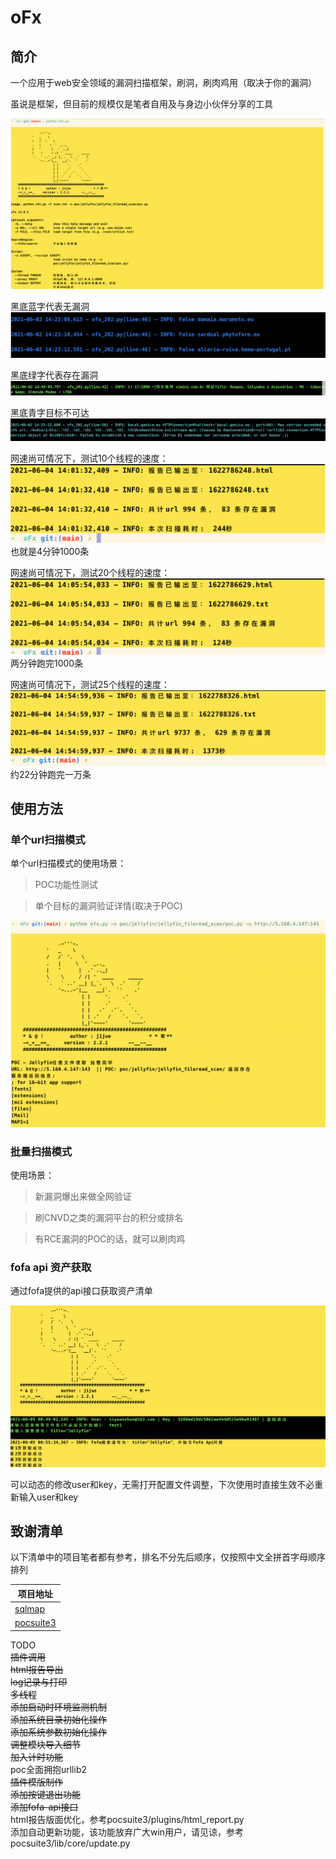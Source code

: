 # oFx

## 简介
一个应用于web安全领域的漏洞扫描框架，刷洞，刷肉鸡用（取决于你的漏洞）  

虽说是框架，但目前的规模仅是笔者自用及与身边小伙伴分享的工具  

![show](img/3.png)

黑底蓝字代表无漏洞  
![show](img/1.png)

黑底绿字代表存在漏洞  
![show](img/4.png)

黑底青字目标不可达  
![show](img/2.png)

网速尚可情况下，测试10个线程的速度：
![show](img/5.png)
也就是4分钟1000条  

网速尚可情况下，测试20个线程的速度：
![show](img/6.png)
两分钟跑完1000条  

网速尚可情况下，测试25个线程的速度：
![show](img/7.png)
约22分钟跑完一万条  


## 使用方法  

### 单个url扫描模式

单个url扫描模式的使用场景：
> POC功能性测试

> 单个目标的漏洞验证详情(取决于POC)  

![show](img/8.png)

### 批量扫描模式

使用场景：  

> 新漏洞爆出来做全网验证  

> 刷CNVD之类的漏洞平台的积分或排名  

> 有RCE漏洞的POC的话，就可以刷肉鸡  

### fofa api 资产获取

通过fofa提供的api接口获取资产清单  

![show](img/9.png)

可以动态的修改user和key，无需打开配置文件调整，下次使用时直接生效不必重新输入user和key    


## 致谢清单

以下清单中的项目笔者都有参考，排名不分先后顺序，仅按照中文全拼首字母顺序排列  

|项目地址|
|-|
|[sqlmap]()|
|[pocsuite3]()|

TODO  
~~插件调用~~  
~~html报告导出~~  
~~log记录与打印~~   
~~多线程~~   
~~添加启动时环境监测机制~~    
~~添加系统目录初始化操作~~  
~~添加系统参数初始化操作~~  
~~调整模块导入细节~~   
~~加入计时功能~~  
poc全面拥抱urllib2  
~~插件模版制作~~  
~~添加按键退出功能~~    
~~添加fofa-api接口~~   
html报告版面优化，参考pocsuite3/plugins/html_report.py  
添加自动更新功能，该功能放弃广大win用户，请见谅，参考pocsuite3/lib/core/update.py  
